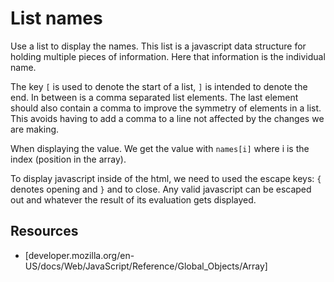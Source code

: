 # List names
Use a list to display the names. This list is a javascript data structure for holding multiple pieces of information. Here that information is the individual name.

The key `[` is used to denote the start of a list, `]` is intended to denote the end. In between is a comma separated list elements. The last element should also contain a comma to improve the symmetry of elements in a list. This avoids having to add a comma to a line not affected by the changes we are making. 

When displaying the value. We get the value with `names[i]` where i is the index (position in the array).

To display javascript inside of the html, we need to used the escape keys: `{` denotes opening and `}` and to close. Any valid javascript can be escaped out and whatever the result of its evaluation gets displayed.

## Resources
 - [developer.mozilla.org/en-US/docs/Web/JavaScript/Reference/Global_Objects/Array]
